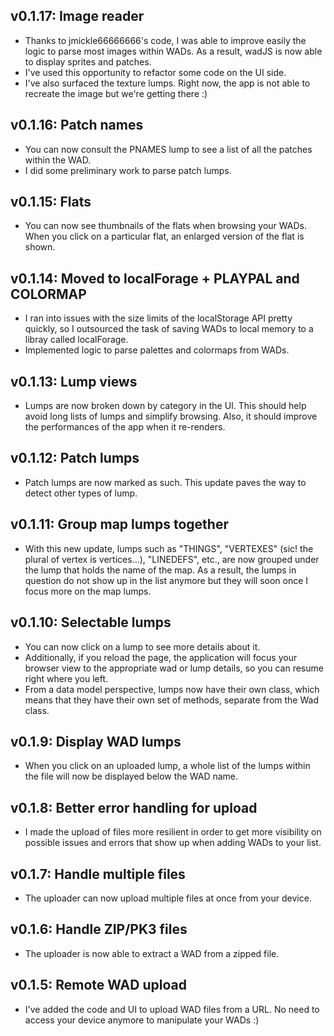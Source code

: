 ## v0.1.17: Image reader

* Thanks to jmickle66666666's code, I was able to improve easily the logic to parse most images within WADs. As a result, wadJS is now able to display sprites and patches.
* I've used this opportunity to refactor some code on the UI side.
* I've also surfaced the texture lumps. Right now, the app is not able to recreate the image but we're getting there :)

## v0.1.16: Patch names

* You can now consult the PNAMES lump to see a list of all the patches within the WAD.
* I did some preliminary work to parse patch lumps.

## v0.1.15: Flats

* You can now see thumbnails of the flats when browsing your WADs. When you click on a particular flat, an enlarged version of the flat is shown.

## v0.1.14: Moved to localForage + PLAYPAL and COLORMAP

* I ran into issues with the size limits of the localStorage API pretty quickly, so I outsourced the task of saving WADs to local memory to a libray called localForage.
* Implemented logic to parse palettes and colormaps from WADs.

## v0.1.13: Lump views

* Lumps are now broken down by category in the UI. This should help avoid long lists of lumps and simplify browsing. Also, it should improve the performances of the app when it re-renders.

## v0.1.12: Patch lumps

* Patch lumps are now marked as such. This update paves the way to detect other types of lump.

## v0.1.11: Group map lumps together

* With this new update, lumps such as "THINGS", "VERTEXES" (sic! the plural of vertex is vertices...), "LINEDEFS", etc., are now grouped under the lump that holds the name of the map. As a result, the lumps in question do not show up in the list anymore but they will soon once I focus more on the map lumps.

## v0.1.10: Selectable lumps

* You can now click on a lump to see more details about it.
* Additionally, if you reload the page, the application will focus your browser view to the appropriate wad or lump details, so you can resume right where you left.
* From a data model perspective, lumps now have their own class, which means that they have their own set of methods, separate from the Wad class.

## v0.1.9: Display WAD lumps

* When you click on an uploaded lump, a whole list of the lumps within the file will now be displayed below the WAD name.

## v0.1.8: Better error handling for upload

* I made the upload of files more resilient in order to get more visibility on possible issues and errors that show up when adding WADs to your list.

## v0.1.7: Handle multiple files

* The uploader can now upload multiple files at once from your device.

## v0.1.6: Handle ZIP/PK3 files

* The uploader is now able to extract a WAD from a zipped file.

## v0.1.5: Remote WAD upload

* I've added the code and UI to upload WAD files from a URL. No need to access your device anymore to manipulate your WADs :)